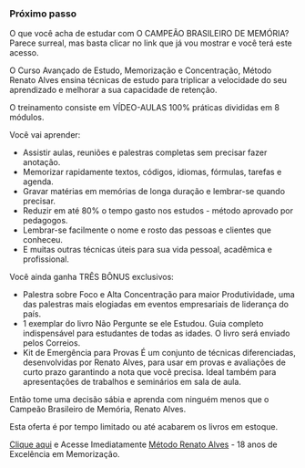 ### Próximo passo

O que você acha de estudar com O CAMPEÃO BRASILEIRO DE MEMÓRIA? Parece surreal, mas basta clicar no link que já vou mostrar e você terá este acesso.

O Curso Avançado de Estudo, Memorização e Concentração, Método Renato Alves ensina técnicas de estudo para triplicar a velocidade do seu aprendizado e melhorar a sua capacidade de retenção.

O treinamento consiste em VÍDEO-AULAS 100% práticas divididas em 8 módulos.

Você vai aprender:

* Assistir aulas, reuniões e palestras completas sem precisar fazer anotação.
* Memorizar rapidamente textos, códigos, idiomas, fórmulas, tarefas e agenda. 
* Gravar matérias em memórias de longa duração e lembrar-se quando precisar.
* Reduzir em até 80% o tempo gasto nos estudos - método aprovado por pedagogos.
* Lembrar-se facilmente o nome e rosto das pessoas e clientes que conheceu.
* E muitas outras técnicas úteis para sua vida pessoal, acadêmica e profissional. 

Você ainda ganha TRÊS BÔNUS exclusivos: 

* Palestra sobre Foco e Alta Concentração para maior Produtividade, uma das palestras mais elogiadas em eventos empresariais de liderança do país. 
* 1 exemplar do livro Não Pergunte se ele Estudou. Guia completo indispensável para estudantes de todas as idades. O livro será enviado pelos Correios. 
* Kit de Emergência para Provas É um conjunto de técnicas diferenciadas, desenvolvidas por Renato Alves, para usar em provas e avaliações de curto prazo garantindo a nota que você precisa. Ideal também para apresentações de trabalhos e seminários em sala de aula. 

Então tome uma decisão sábia e aprenda com ninguém menos que o Campeão Brasileiro de Memória, Renato Alves. 

Esta oferta é por tempo limitado ou até acabarem os livros em estoque. 

[Clique aqui](https://go.hotmart.com/G3313006A?src=ebookleitura-lk) e Acesse Imediatamente [Método Renato Alves](https://go.hotmart.com/G3313006A?src=ebookleitura-lk) - 18 anos de Excelência em Memorização.
